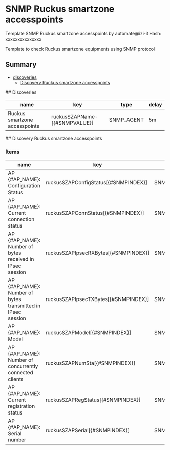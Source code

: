 # SNMP Ruckus smartzone accesspoints
Template SNMP Ruckus smartzone accesspoints by automate@izi-it
Hash: xxxxxxxxxxxxxxx

Template to check Ruckus smartzone equipments using SNMP protocol
## Summary
* [discoveries](#discoveries)
  * [Discovery Ruckus smartzone accesspoints ](#discovery_ruckus_smartzone_accesspoints
)
<a name="discoveries" />
## Discoveries

| name | key | type | delay |
| ------------- |------------- |------------- |------------- |
| Ruckus smartzone accesspoints | ruckusSZAPName-[{#SNMPVALUE}] | SNMP_AGENT | 5m |

<a name="discovery_ruckus_smartzone_accesspoints" />
## Discovery Ruckus smartzone accesspoints

### Items

| name | key | type |
| ------------- |------------- |------------- |
| AP {#AP_NAME}: Configuration Status | ruckusSZAPConfigStatus[{#SNMPINDEX}] | SNMP_AGENT |
| AP {#AP_NAME}: Current connection status | ruckusSZAPConnStatus[{#SNMPINDEX}] | SNMP_AGENT |
| AP {#AP_NAME}: Number of bytes received in IPsec session | ruckusSZAPIpsecRXBytes[{#SNMPINDEX}] | SNMP_AGENT |
| AP {#AP_NAME}: Number of bytes transmitted in IPsec session | ruckusSZAPIpsecTXBytes[{#SNMPINDEX}] | SNMP_AGENT |
| AP {#AP_NAME}: Model | ruckusSZAPModel[{#SNMPINDEX}] | SNMP_AGENT |
| AP {#AP_NAME}: Number of concurrently connected clients | ruckusSZAPNumSta[{#SNMPINDEX}] | SNMP_AGENT |
| AP {#AP_NAME}: Current registration status | ruckusSZAPRegStatus[{#SNMPINDEX}] | SNMP_AGENT |
| AP {#AP_NAME}: Serial number | ruckusSZAPSerial[{#SNMPINDEX}] | SNMP_AGENT |
